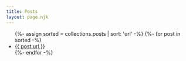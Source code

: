```yaml
---
title: Posts
layout: page.njk
---
```

<ul>
  {%- assign sorted = collections.posts | sort: 'url' -%}
  {%- for post in sorted -%}
  <li><a href="{{ post.url }}">{{ post.url }}</a></li>
  {%- endfor -%}
</ul>
